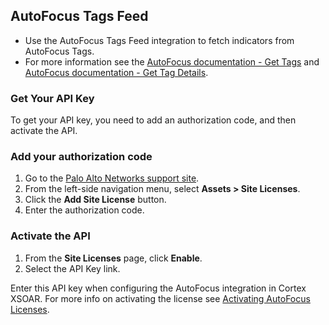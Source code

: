 ## AutoFocus Tags Feed
- Use the AutoFocus Tags Feed integration to fetch indicators from AutoFocus Tags.
- For more information see the [AutoFocus documentation - Get Tags](https://docs.paloaltonetworks.com/autofocus/autofocus-api/perform-direct-searches/get-tags.html) and [AutoFocus documentation - Get Tag Details](https://docs.paloaltonetworks.com/autofocus/autofocus-api/perform-direct-searches/get-tag-details.html).

### Get Your API Key
To get your API key, you need to add an authorization code, and then activate the API.

 ### Add your authorization code
  1. Go to the [Palo Alto Networks support site](https://support.paloaltonetworks.com).
  2. From the left-side navigation menu, select **Assets > Site Licenses**.
  3. Click the **Add Site License** button.
  4. Enter the authorization code.
  
 ### Activate the API
  1. From the **Site Licenses** page, click **Enable**.
  2. Select the API Key link.

  Enter this API key when configuring the AutoFocus integration in Cortex XSOAR.
  For more info on activating the license see [Activating AutoFocus Licenses](https://docs.paloaltonetworks.com/autofocus/autofocus-admin/get-started-with-autofocus/activate-autofocus-licenses.html).



